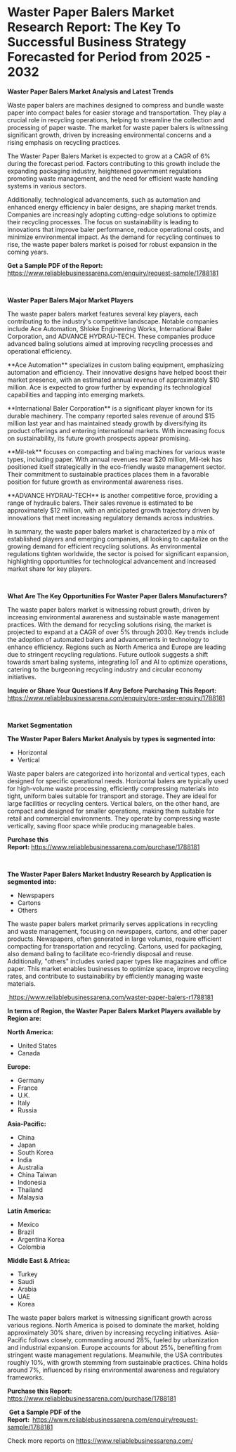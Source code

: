 <p><h1>Waster Paper Balers Market Research Report: The Key To Successful Business Strategy Forecasted for Period from 2025 - 2032</h1></p><p><strong>Waster Paper Balers Market Analysis and Latest Trends</strong></p>
<p><p>Waste paper balers are machines designed to compress and bundle waste paper into compact bales for easier storage and transportation. They play a crucial role in recycling operations, helping to streamline the collection and processing of paper waste. The market for waste paper balers is witnessing significant growth, driven by increasing environmental concerns and a rising emphasis on recycling practices. </p><p>The Waster Paper Balers Market is expected to grow at a CAGR of 6% during the forecast period. Factors contributing to this growth include the expanding packaging industry, heightened government regulations promoting waste management, and the need for efficient waste handling systems in various sectors. </p><p>Additionally, technological advancements, such as automation and enhanced energy efficiency in baler designs, are shaping market trends. Companies are increasingly adopting cutting-edge solutions to optimize their recycling processes. The focus on sustainability is leading to innovations that improve baler performance, reduce operational costs, and minimize environmental impact. As the demand for recycling continues to rise, the waste paper balers market is poised for robust expansion in the coming years.</p></p>
<p><strong>Get a Sample PDF of the Report:&nbsp;</strong> <a href="https://www.reliablebusinessarena.com/enquiry/request-sample/1788181?utm_campaign=2277&utm_medium=2&utm_source=Github&utm_content=ia&utm_term=27022025&utm_id=waster-paper-balers">https://www.reliablebusinessarena.com/enquiry/request-sample/1788181</a></p>
<p>&nbsp;</p>
<p><strong>Waster Paper Balers Major Market Players</strong></p>
<p><p>The waste paper balers market features several key players, each contributing to the industry's competitive landscape. Notable companies include Ace Automation, Shloke Engineering Works, International Baler Corporation, and ADVANCE HYDRAU-TECH. These companies produce advanced baling solutions aimed at improving recycling processes and operational efficiency.</p><p>**Ace Automation** specializes in custom baling equipment, emphasizing automation and efficiency. Their innovative designs have helped boost their market presence, with an estimated annual revenue of approximately $10 million. Ace is expected to grow further by expanding its technological capabilities and tapping into emerging markets.</p><p>**International Baler Corporation** is a significant player known for its durable machinery. The company reported sales revenue of around $15 million last year and has maintained steady growth by diversifying its product offerings and entering international markets. With increasing focus on sustainability, its future growth prospects appear promising.</p><p>**Mil-tek** focuses on compacting and baling machines for various waste types, including paper. With annual revenues near $20 million, Mil-tek has positioned itself strategically in the eco-friendly waste management sector. Their commitment to sustainable practices places them in a favorable position for future growth as environmental awareness rises.</p><p>**ADVANCE HYDRAU-TECH** is another competitive force, providing a range of hydraulic balers. Their sales revenue is estimated to be approximately $12 million, with an anticipated growth trajectory driven by innovations that meet increasing regulatory demands across industries.</p><p>In summary, the waste paper balers market is characterized by a mix of established players and emerging companies, all looking to capitalize on the growing demand for efficient recycling solutions. As environmental regulations tighten worldwide, the sector is poised for significant expansion, highlighting opportunities for technological advancement and increased market share for key players.</p></p>
<p>&nbsp;</p>
<p><strong>What Are The Key Opportunities For Waster Paper Balers Manufacturers?</strong></p>
<p><p>The waste paper balers market is witnessing robust growth, driven by increasing environmental awareness and sustainable waste management practices. With the demand for recycling solutions rising, the market is projected to expand at a CAGR of over 5% through 2030. Key trends include the adoption of automated balers and advancements in technology to enhance efficiency. Regions such as North America and Europe are leading due to stringent recycling regulations. Future outlook suggests a shift towards smart baling systems, integrating IoT and AI to optimize operations, catering to the burgeoning recycling industry and circular economy initiatives.</p></p>
<p><strong>Inquire or Share Your Questions If Any Before Purchasing This Report:</strong> <a href="https://www.reliablebusinessarena.com/enquiry/pre-order-enquiry/1788181?utm_campaign=2277&utm_medium=2&utm_source=Github&utm_content=ia&utm_term=27022025&utm_id=waster-paper-balers">https://www.reliablebusinessarena.com/enquiry/pre-order-enquiry/1788181</a></p>
<p>&nbsp;</p>
<p><strong>Market Segmentation</strong></p>
<p><strong>The Waster Paper Balers Market Analysis by types is segmented into:</strong></p>
<p><ul><li>Horizontal</li><li>Vertical</li></ul></p>
<p><p>Waste paper balers are categorized into horizontal and vertical types, each designed for specific operational needs. Horizontal balers are typically used for high-volume waste processing, efficiently compressing materials into tight, uniform bales suitable for transport and storage. They are ideal for large facilities or recycling centers. Vertical balers, on the other hand, are compact and designed for smaller operations, making them suitable for retail and commercial environments. They operate by compressing waste vertically, saving floor space while producing manageable bales.</p></p>
<p><strong>Purchase this Report:&nbsp;</strong><a href="https://www.reliablebusinessarena.com/purchase/1788181?utm_campaign=2277&utm_medium=2&utm_source=Github&utm_content=ia&utm_term=27022025&utm_id=waster-paper-balers">https://www.reliablebusinessarena.com/purchase/1788181</a></p>
<p>&nbsp;</p>
<p><strong>The Waster Paper Balers Market Industry Research by Application is segmented into:</strong></p>
<p><ul><li>Newspapers</li><li>Cartons</li><li>Others</li></ul></p>
<p><p>The waste paper balers market primarily serves applications in recycling and waste management, focusing on newspapers, cartons, and other paper products. Newspapers, often generated in large volumes, require efficient compacting for transportation and recycling. Cartons, used for packaging, also demand baling to facilitate eco-friendly disposal and reuse. Additionally, "others" includes varied paper types like magazines and office paper. This market enables businesses to optimize space, improve recycling rates, and contribute to sustainability by efficiently managing waste materials.</p></p>
<p><a href="https://www.reliablebusinessarena.com/waster-paper-balers-r1788181?utm_campaign=2277&utm_medium=2&utm_source=Github&utm_content=ia&utm_term=27022025&utm_id=waster-paper-balers">&nbsp;https://www.reliablebusinessarena.com/waster-paper-balers-r1788181</a></p>
<p><strong>In terms of Region, the Waster Paper Balers Market Players available by Region are:</strong></p>
<p>
    <p> <strong> North America: </strong>
        <ul>
            <li>United States</li>
            <li>Canada</li>
        </ul>
        </p> 
    <p> <strong> Europe: </strong>
        <ul>
            <li>Germany</li>
            <li>France</li>
            <li>U.K.</li>
            <li>Italy</li>
            <li>Russia</li>
        </ul>
        </p> 
    <p> <strong> Asia-Pacific: </strong>
        <ul>
            <li>China</li>
            <li>Japan</li>
            <li>South Korea</li>
            <li>India</li>
            <li>Australia</li>
            <li>China Taiwan</li>
            <li>Indonesia</li>
            <li>Thailand</li>
            <li>Malaysia</li>
        </ul>
        </p> 
    <p> <strong> Latin America: </strong>
        <ul>
            <li>Mexico</li>
            <li>Brazil</li>
            <li>Argentina Korea</li>
            <li>Colombia</li>
        </ul>
        </p> 
    <p> <strong> Middle East & Africa: </strong>
        <ul>
            <li>Turkey</li>
            <li>Saudi</li>
            <li>Arabia</li>
            <li>UAE</li>
            <li>Korea</li>
        </ul>
    </p>
    </p>
<p><p>The waste paper balers market is witnessing significant growth across various regions. North America is poised to dominate the market, holding approximately 30% share, driven by increasing recycling initiatives. Asia-Pacific follows closely, commanding around 28%, fueled by urbanization and industrial expansion. Europe accounts for about 25%, benefiting from stringent waste management regulations. Meanwhile, the USA contributes roughly 10%, with growth stemming from sustainable practices. China holds around 7%, influenced by rising environmental awareness and regulatory frameworks.</p></p>
<p><strong>Purchase this Report: </strong><a href="https://www.reliablebusinessarena.com/purchase/1788181?utm_campaign=2277&utm_medium=2&utm_source=Github&utm_content=ia&utm_term=27022025&utm_id=waster-paper-balers">https://www.reliablebusinessarena.com/purchase/1788181</a></p>
<p>&nbsp;<strong>Get a Sample PDF of the Report:&nbsp;&nbsp;</strong><a href="https://www.reliablebusinessarena.com/enquiry/request-sample/1788181?utm_campaign=2277&utm_medium=2&utm_source=Github&utm_content=ia&utm_term=27022025&utm_id=waster-paper-balers">https://www.reliablebusinessarena.com/enquiry/request-sample/1788181</a></p>
<p><strong></strong></p>
<p>Check more reports on <a href="https://www.reliablebusinessarena.com/?utm_campaign=2277&utm_medium=2&utm_source=Github&utm_content=ia&utm_term=27022025&utm_id=waster-paper-balers">https://www.reliablebusinessarena.com/</a></p>